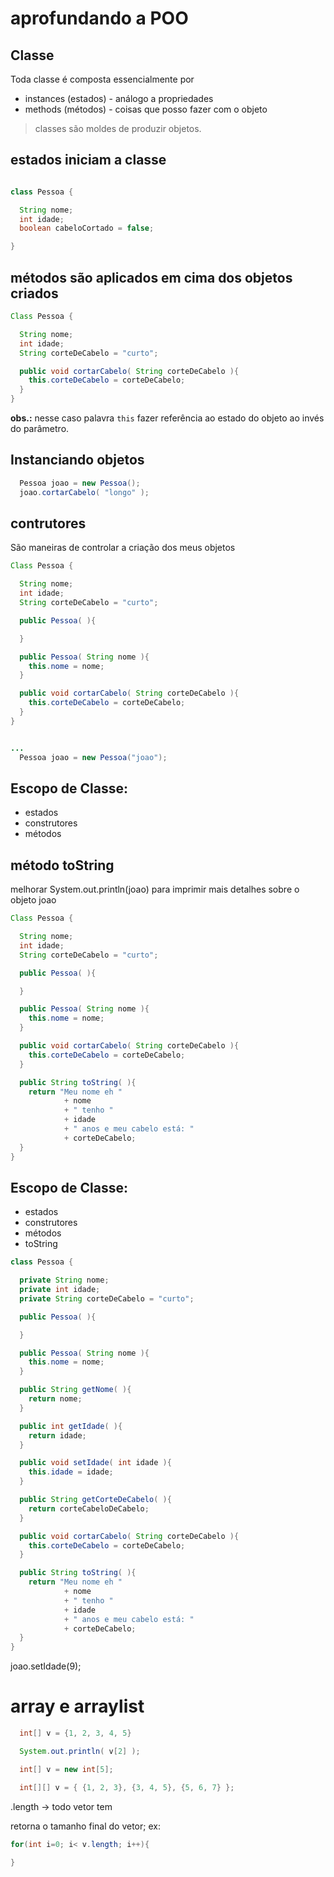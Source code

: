 # aprofundando a POO

## Classe

 Toda classe é composta essencialmente por
  - instances (estados) - análogo a propriedades
  - methods (métodos) - coisas que posso fazer com o objeto

  > classes são moldes de produzir objetos.

## estados iniciam a classe

```java

class Pessoa {

  String nome;
  int idade;
  boolean cabeloCortado = false;

}

```

## métodos são aplicados em cima dos objetos criados


```java
Class Pessoa {

  String nome;
  int idade;
  String corteDeCabelo = "curto";

  public void cortarCabelo( String corteDeCabelo ){
    this.corteDeCabelo = corteDeCabelo;
  }
}
```

**obs.:** nesse caso palavra `this` fazer referência ao estado do objeto ao invés do parâmetro.


## Instanciando objetos

```java
  Pessoa joao = new Pessoa();
  joao.cortarCabelo( "longo" );
```

## contrutores

 São maneiras de controlar a criação dos meus objetos

```java
Class Pessoa {

  String nome;
  int idade;
  String corteDeCabelo = "curto";

  public Pessoa( ){

  }

  public Pessoa( String nome ){
    this.nome = nome;
  }

  public void cortarCabelo( String corteDeCabelo ){
    this.corteDeCabelo = corteDeCabelo;
  }
}
```

```java

...
  Pessoa joao = new Pessoa("joao");

```


## Escopo de Classe:

  - estados
  - construtores
  - métodos

## método toString

melhorar System.out.println(joao) para imprimir mais detalhes sobre o objeto joao


```java
Class Pessoa {

  String nome;
  int idade;
  String corteDeCabelo = "curto";

  public Pessoa( ){

  }

  public Pessoa( String nome ){
    this.nome = nome;
  }

  public void cortarCabelo( String corteDeCabelo ){
    this.corteDeCabelo = corteDeCabelo;
  }

  public String toString( ){
    return "Meu nome eh "
            + nome
            + " tenho "
            + idade
            + " anos e meu cabelo está: "
            + corteDeCabelo;
  }
}
```

## Escopo de Classe:

  - estados
  - construtores
  - métodos
  - toString

  
```java
class Pessoa {

  private String nome;
  private int idade;
  private String corteDeCabelo = "curto";

  public Pessoa( ){

  }

  public Pessoa( String nome ){
    this.nome = nome;
  }

  public String getNome( ){
    return nome;
  }

  public int getIdade( ){
    return idade;
  }

  public void setIdade( int idade ){
    this.idade = idade;
  }

  public String getCorteDeCabelo( ){
    return corteCabeloDeCabelo;
  }

  public void cortarCabelo( String corteDeCabelo ){
    this.corteDeCabelo = corteDeCabelo;
  }

  public String toString( ){
    return "Meu nome eh "
            + nome
            + " tenho "
            + idade
            + " anos e meu cabelo está: "
            + corteDeCabelo;
  }
}
```

joao.setIdade(9);

# array e arraylist

```java
  int[] v = {1, 2, 3, 4, 5}

  System.out.println( v[2] );
```

```java
  int[] v = new int[5];

  int[][] v = { {1, 2, 3}, {3, 4, 5}, {5, 6, 7} };
```

.length -> todo vetor tem


retorna o tamanho final do vetor;
ex:
```java
for(int i=0; i< v.length; i++){

}
```

